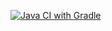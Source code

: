 [![Java CI with Gradle](https://github.com/AndPrim/Pattern2.3-Class2/actions/workflows/gradle.yml/badge.svg)](https://github.com/AndPrim/Pattern2.3-Class2/actions/workflows/gradle.yml)
